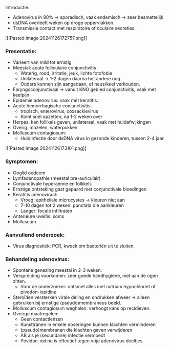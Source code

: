 Introductie:

- Adenovirus in 90% -> sporadisch, vaak endemisch -> zeer besmettelijk
- dsDNA overleeft weken op droge oppervlakken.
- Transmissie contact met respiratoire of oculaire secreties.

![[Pasted image 20241126172757.png]]

### Presentatie:
- Varieert van mild tot ernstig
- Meestal: acute folliculaire conjunctivitis
    - Waterig, rood, irritatie, jeuk, lichte fotofobie
    - Unilateraal -> 1-2 dagen daarna het andere oog
    - Ouders kunnen zijn aangedaan, of neus/keel verkouden.
- Faryngoconjunctivaal -> vanuit KNO gebied conjunctivitis, vaak met keelpijn
- Epidemie adenovirus: vaak met keratitis.
- Acute hemorrhagische conjunctivitis:
    - tropisch, enterovirus, coxsackievirus
    - Komt snel opzetten, na 1-2 weken over
- Herpes: kan follikels geven, unilateraal, vaak met huidafwijkingen
- Overig: mazelen, waterpokken
- Molluscum contagiosum:
    - Huidinfectie door dsDNA virus in gezonde kinderen, tussen 2-4 jaar.

![[Pasted image 20241126173101.png]]  

### Symptomen:
- Ooglid oedeem
- Lymfadenopathie (meestal pre-auriculair)
- Conjunctivale hyperaemie en follikels
- Ernstige ontsteking gaat gepaard met conjunctivale bloedingen
- Keratitis adenoviraal:
    - Vroeg: epitheliale microcystes -> kleuren niet aan
    - 7-10 dagen tot 2 weken: punctata die aankleuren
    - Langer: focale infiltraten
- Anterieure uveïtis: soms
- Molluscum
 
### Aanvullend onderzoek:
- Virus diagnostiek: PCR, kweek om bacteriën uit te sluiten.
 
### Behandeling adenovirus:
- Spontane genezing meestal in 2-3 weken.
- Verspreiding voorkomen: zeer goede handhygiëne, niet aan de ogen zitten.
    - Voor de onderzoeker: ontsmet alles met natrium hypochloriet of pivodon-iopidine
- Steroïden versterken virale deling en ondrukken afweer -> alleen gebruiken bij ernstige (pseudo)membraneus beeld.
- Molluscum contagiosum weghalen: verhoogt kans op recidieven.
- Overige maatregelen:
    - Geen contactlenzen
    - Kunsttranen in enkele doseringen kunnen klachten verminderen
    - (pseudo)membranen die klachten geven verwijderen
    - AB als je (secundaire) infectie vermoedt
    - Povidon-iodine is effectief tegen vrije adenovirus deeltjes